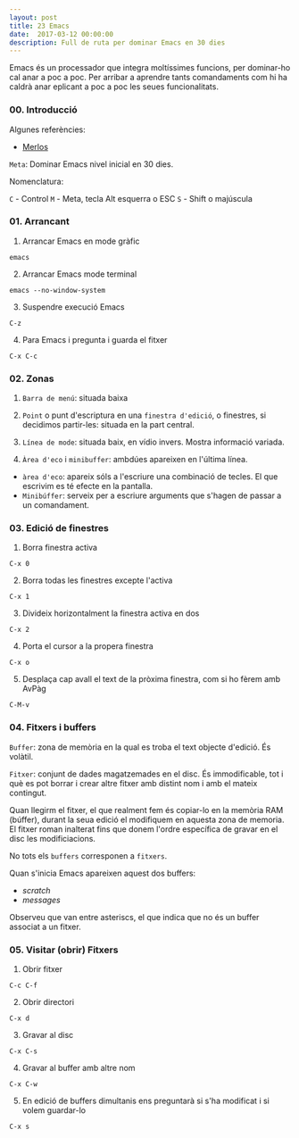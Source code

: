 ```yaml
---
layout: post
title: 23 Emacs
date:  2017-03-12 00:00:00
description: Full de ruta per dominar Emacs en 30 dies
---
```


Emacs és un processador que integra moltíssimes funcions, per dominar-ho cal anar a poc a poc. Per arribar a aprendre tants comandaments com hi ha caldrà anar eplicant a poc a poc les seues funcionalitats.


### 00. Introducció

Algunes referències:

- [Merlos](http://www.merlos.org/linux/2003/05/emacs.html)


`Meta`: Dominar Emacs nivel inicial en 30 dies.

Nomenclatura:

`C` - Control
`M` - Meta, tecla Alt esquerra o ESC
`S` - Shift o majúscula

### 01. Arrancant

1. Arrancar Emacs en mode gràfic

`emacs`

2. Arrancar Emacs mode terminal

`emacs --no-window-system`

3. Suspendre execució Emacs

`C-z`

4. Para Emacs i pregunta i guarda el fitxer

`C-x C-c`

### 02. Zonas

1. `Barra de menú`: situada baixa

2. `Point` o punt d'escriptura en una `finestra d'edició`, o finestres, si decidimos partir-les: situada en la part central.

3. `Línea de mode`: situada baix, en vídio invers. Mostra informació variada.

4. `Àrea d'eco` i `minibuffer`: ambdúes apareixen en l'última línea.

- `àrea d'eco`: apareix sóls a l'escriure una combinació de tecles. El que escrivim es té efecte en la pantalla.
- `Minibúffer`: serveix per a escriure arguments que s'hagen de passar a un comandament.

### 03. Edició de finestres

1. Borra finestra activa 

`C-x 0`

2. Borra todas les finestres excepte l'activa

`C-x 1`

3. Divideix horizontalment la finestra activa en dos

`C-x 2`

4. Porta el cursor a la propera finestra

`C-x o`

5. Desplaça cap avall el text de la pròxima finestra, com si ho fèrem amb AvPàg

`C-M-v`

### 04. Fitxers i buffers

`Buffer`: zona de memòria en la qual es troba el text objecte d'edició. És volàtil.

`Fitxer`: conjunt de dades magatzemades en el disc. És immodificable, tot i què es pot borrar i crear altre fitxer amb distint nom i amb el mateix contingut.

Quan llegirm el fitxer, el que realment fem és copiar-lo en la memòria RAM (búffer), durant la seua edició el modifiquem en aquesta zona de memoria. El fitxer roman inalterat fins que donem l'ordre específica de gravar en el disc les modificiacions.

No tots els `buffers` corresponen a `fitxers`.

Quan s'inicia Emacs apareixen aquest dos buffers:

- *scratch*
- *messages*

Observeu que van entre asteriscs, el que indica que no és un buffer associat a un fitxer.

### 05. Visitar (obrir) Fitxers

1. Obrir fitxer

`C-c C-f`

2. Obrir directori

`C-x d`

3. Gravar al disc

`C-x C-s`

4. Gravar al buffer amb altre nom

`C-x C-w`

5. En edició de buffers dimultanis ens preguntarà si s'ha modificat i si volem guardar-lo

`C-x s`

